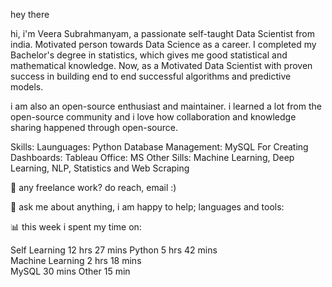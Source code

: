 hey there 


hi, i'm Veera Subrahmanyam, a passionate self-taught Data Scientist from india. Motivated person towards Data Science as a career. I completed my Bachelor's degree in statistics, which gives me good statistical and mathematical knowledge. Now, as a Motivated Data Scientist with proven success in building end to end successful algorithms and predictive models.


i am also an open-source enthusiast and maintainer. i learned a lot from the open-source community and i love how collaboration and knowledge sharing happened through open-source.

Skills:
Launguages: Python
Database Management: MySQL
For Creating Dashboards: Tableau
Office: MS
Other Sills: Machine Learning, Deep Learning, NLP, Statistics and Web Scraping

💼 any freelance work? do reach, email :)

💬 ask me about anything, i am happy to help;
languages and tools:

         

📊 this week i spent my time on:

Self Learning             12 hrs 27 mins 
Python                     5 hrs 42 mins  
Machine Learning           2 hrs 18 mins  
MySQL                            30 mins 
Other                            15 min  
